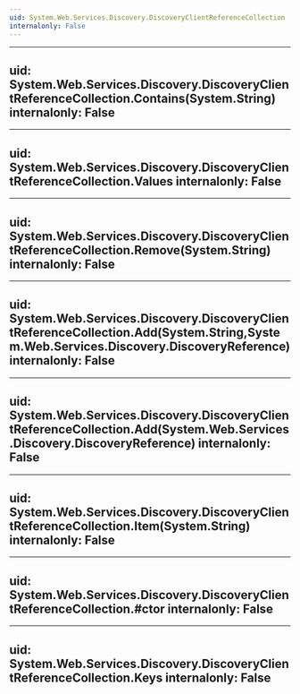 ```yaml
---
uid: System.Web.Services.Discovery.DiscoveryClientReferenceCollection
internalonly: False
---
```


---
uid: System.Web.Services.Discovery.DiscoveryClientReferenceCollection.Contains(System.String)
internalonly: False
---

---
uid: System.Web.Services.Discovery.DiscoveryClientReferenceCollection.Values
internalonly: False
---

---
uid: System.Web.Services.Discovery.DiscoveryClientReferenceCollection.Remove(System.String)
internalonly: False
---

---
uid: System.Web.Services.Discovery.DiscoveryClientReferenceCollection.Add(System.String,System.Web.Services.Discovery.DiscoveryReference)
internalonly: False
---

---
uid: System.Web.Services.Discovery.DiscoveryClientReferenceCollection.Add(System.Web.Services.Discovery.DiscoveryReference)
internalonly: False
---

---
uid: System.Web.Services.Discovery.DiscoveryClientReferenceCollection.Item(System.String)
internalonly: False
---

---
uid: System.Web.Services.Discovery.DiscoveryClientReferenceCollection.#ctor
internalonly: False
---

---
uid: System.Web.Services.Discovery.DiscoveryClientReferenceCollection.Keys
internalonly: False
---
